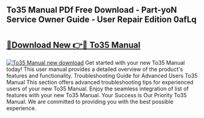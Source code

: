 ## To35 Manual PDf Free Download - Part-yoN Service Owner Guide - User Repair Edition 0afLq

# <h2><a href="http://bc79682.oget.top/?id=To35+Manual">🔗Download New 👉🔴 To35 Manual</a></h2>

[![To35 Manual new download](https://i.imgur.com/5g1atiW.png)](http://bc79682.oget.top/?id=To35+Manual)
Get started with your new To35 Manual today! This user manual provides a detailed overview of the product's features and functionality. Troubleshooting Guide for Advanced Users To35 Manual This section offers advanced troubleshooting tips for experienced users of your new To35 Manual. Enjoy the seamless integration of list of features with your new To35 Manual. Your Success is Our Priority To35 Manual. We are committed to providing you with the best possible experience.
